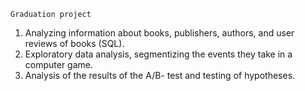 	Graduation project
1. Analyzing information about books, publishers, authors, and user reviews of books (SQL).
2. Exploratory data analysis, segmentizing the events they take in a computer game.
3. Analysis of the results of the A/B- test and testing of hypotheses.